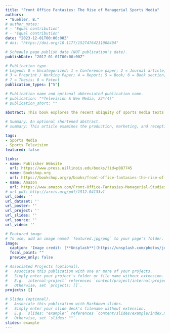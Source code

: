 ```yaml
---
title: "Front Office Fantasies: The Rise of Managerial Sports Media"
authors:
- "Buehler, B."
# author_notes:
# - "Equal contribution"
# - "Equal contribution"
date: "2023-12-01T00:00:00Z"
# doi: "https://doi.org/10.1177/15274764211008494"

# Schedule page publish date (NOT publication's date).
publishDate: "2017-01-01T00:00:00Z"

# Publication type.
# Legend: 0 = Uncategorized; 1 = Conference paper; 2 = Journal article;
# 3 = Preprint / Working Paper; 4 = Report; 5 = Book; 6 = Book section;
# 7 = Thesis; 8 = Patent
publication_types: ["5"]

# Publication name and optional abbreviated publication name.
# publication: "*Television & New Media, 23*(4)"
# publication_short: ""

abstract: This book explores the recent ubiquity of sports media texts fixated on managerial figures and managerial responsibilities – a phenomenon evidenced everywhere from the success of films like *Moneyball* to the increasing television coverage of the NFL and NBA drafts to the expanding popularity of fantasy sports. For one, the book documents the wide scope of this managerial fixation, establishing just how important managerial figures and managerial work have become within sports media. For another, the book examines the industrial origins of this managerial interest, detailing and historicizing significant developments within both the media and sport industries that have precipitated the explosion in managerial content, including, for instance, the rise of league-owned media outlets craving year-round content. At its heart, though, the book is an analysis of the ideological roots and ramifications of the managerial fixation. Accordingly, the book situates sports media’s managerial fixation within wider societal contexts, touching, for example, on interrelated subjects like hegemonic masculinity, financialization, managerialism, neoliberalism, and quantification. As this ideological analysis makes clear, sports media’s managerial fixation has not only reflected a variety of broader societal shifts, such as the growing entwinement of culture and finance, but also played a role in driving many of those same transformations.
 
# Summary. An optional shortened abstract.
# summary: This article examines the production, marketing, and reception of football films released during the classical Hollywood era – specifically focusing on efforts by the studio to create and market 'realistic' football action.

tags:
- Sports Media
- Sports Television
featured: false

links:
- name: Publisher Website
  url: https://www.press.uillinois.edu/books/?id=p087745
- name: Bookshop.org
  url: https://bookshop.org/p/books/front-office-fantasies-the-rise-of-managerial-sports-media-branden-buehler/19975404?ean=9780252087745
- name: Amazon
  url: https://www.amazon.com/Front-Office-Fantasies-Managerial-Studies/dp/0252087747/ref=sr_1_1?crid=23N80K7L6PJ4N&dib=eyJ2IjoiMSJ9.dnuymNEZ0YD9IWhFOyy-kLZ5uS74nYBNbCPqIMXEBTKgOfXIC8Vj4LLas48wwaabWzMJZlLCeItUvyZIA8n237aRE3IDIUvggWEG-pez1Dm_llWLnZBbDQvhN87i0sHUGap8yOwadQ2SrsS5W28ubMi5TIfu7HRXOKusjbOSyZe_ypflho_5-7m8nO4a0qN724Cr92SuvGlBx03i8lDGig4HtZOs1L4an_oXuAfqMGc.GIhMCzzC_aywYz-lqp2HYlFGk2kTvn-BqZL9xR9zVs4&dib_tag=se&keywords=front+office+fantasies&qid=1711047023&s=books&sprefix=front+office+fantasies%2Cstripbooks%2C74&sr=1-1
# url_pdf: http://arxiv.org/pdf/1512.04133v1
url_code: ''
url_dataset: ''
url_poster: ''
url_project: ''
url_slides: ''
url_source: ''
url_video: ''

# Featured image
# To use, add an image named `featured.jpg/png` to your page's folder. 
image:
  caption: 'Image credit: [**Unsplash**](https://unsplash.com/photos/jdD8gXaTZsc)'
  focal_point: ""
  preview_only: false

# Associated Projects (optional).
#   Associate this publication with one or more of your projects.
#   Simply enter your project's folder or file name without extension.
#   E.g. `internal-project` references `content/project/internal-project/index.md`.
#   Otherwise, set `projects: []`.
projects: []

# Slides (optional).
#   Associate this publication with Markdown slides.
#   Simply enter your slide deck's filename without extension.
#   E.g. `slides: "example"` references `content/slides/example/index.md`.
#   Otherwise, set `slides: ""`.
slides: example
---
```



